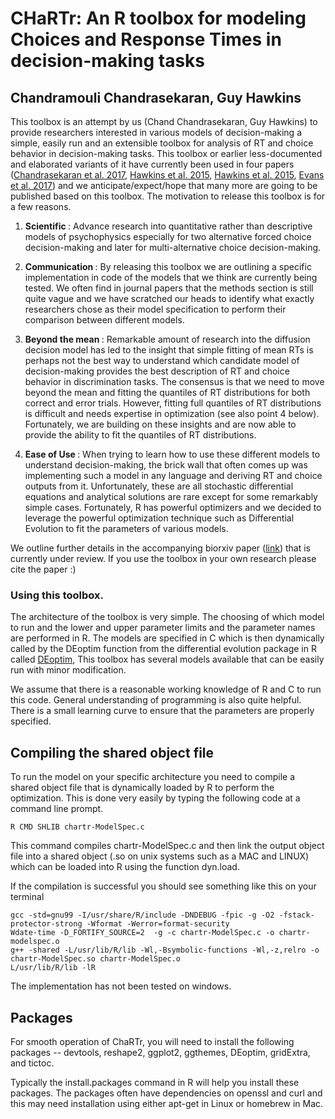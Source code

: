 # CHaRTr: An R toolbox for modeling Choices and Response Times in decision-making tasks
## Chandramouli Chandrasekaran, Guy Hawkins

This toolbox is an attempt by us (Chand Chandrasekaran, Guy Hawkins) to provide researchers interested in various models of decision-making a simple, easily run and an extensible toolbox for analysis of RT and choice behavior in decision-making tasks. This toolbox or earlier less-documented and elaborated variants of it have currently been used in four papers ([Chandrasekaran et al. 2017](https://www.nature.com/articles/s41467-017-00715-0), [Hawkins et al. 2015](http://www.physiology.org/doi/10.1152/jn.00088.2015), [Hawkins et al. 2015](https://doi.org/10.1523/JNEUROSCI.2410-14.2015), [Evans et al. 2017](https://www.nature.com/articles/s41598-017-16694-7)) and we anticipate/expect/hope that many more are going to be published based on this toolbox. The motivation to release this toolbox is for a few reasons.

1. <b> Scientific </b>: Advance research into quantitative rather than descriptive models of psychophysics especially for two alternative forced choice decision-making and later for multi-alternative choice decision-making.

2. <b> Communication </b>: By releasing this toolbox we are outlining a specific implementation in code of the models that we think are currently being tested. We often find in journal papers that the methods section is still quite vague and we have scratched our heads to identify what exactly researchers chose as their model specification to perform their comparison between different models.

3. <b> Beyond the mean </b>: Remarkable amount of research into the diffusion decision model has led to the insight that simple fitting of mean RTs is perhaps not the best way to understand which candidate model of decision-making provides the best description of RT and choice behavior in discrimination tasks. The consensus is that we need to move beyond the mean and fitting the quantiles of RT distributions for both correct and error trials. However, fitting full quantiles of RT distributions is difficult and needs expertise in optimization (see also point 4 below). Fortunately, we are building on these insights and are now able to provide the ability to fit the quantiles of RT distributions.

4. <b> Ease of Use </b>: When trying to learn how to use these different models to understand decision-making, the brick wall that often comes up was implementing such a model in any language and deriving RT and choice outputs from it. Unfortunately, these are all stochastic differential equations and analytical solutions are rare except for some remarkably simple cases. Fortunately, R has powerful optimizers and we decided to leverage the powerful optimization technique such as Differential Evolution to fit the parameters of various models.

We outline further details in the accompanying biorxiv paper ([link](https://www.biorxiv.org/content/10.1101/570184v1)) that is currently under review. If you use the toolbox in your own research please cite the paper :)

### Using this toolbox. 

The architecture of the toolbox is very simple. The choosing of which model to run and the lower and upper parameter limits and the parameter names are performed in R. The models are specified in C which is then dynamically called by the DEoptim function from the differential evolution package in R called [DEoptim](https://cran.r-project.org/web/packages/DEoptim/index.html), This toolbox has several models available that can be easily run with minor modification.

We assume that there is a reasonable working knowledge of R and C to run this code. General understanding of programming is also quite helpful. There is a small learning curve to ensure that the parameters are properly specified.

## Compiling the shared object file

To run the model on your specific architecture you need to compile a shared object file that is dynamically loaded by R to perform the optimization. This is done very easily by typing the following code at a command line prompt. 

```
R CMD SHLIB chartr-ModelSpec.c
```

This command compiles chartr-ModelSpec.c and then link the output object file into a shared object (.so on unix systems such as a MAC and LINUX) which can be loaded into R using the function dyn.load.

If the compilation is successful you should see something like this on your terminal

```
gcc -std=gnu99 -I/usr/share/R/include -DNDEBUG -fpic -g -O2 -fstack-protector-strong -Wformat -Werror=format-security 
Wdate-time -D_FORTIFY_SOURCE=2  -g -c chartr-ModelSpec.c -o chartr-modelspec.o
g++ -shared -L/usr/lib/R/lib -Wl,-Bsymbolic-functions -Wl,-z,relro -o chartr-ModelSpec.so chartr-ModelSpec.o 
L/usr/lib/R/lib -lR

```

The implementation has not been tested on windows.

## Packages

For smooth operation of ChaRTr, you will need to install the following packages -- devtools, reshape2, ggplot2, ggthemes, DEoptim, gridExtra, and tictoc.

Typically the install.packages command in R will help you install these packages. The packages often have dependencies on openssl and curl and this may need installation using either apt-get in Linux or homebrew in Mac.


